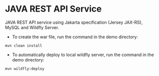 # JAVA REST API Service
JAVA REST API service using Jakarta specification (Jersey JAX-RS), MySQL and Wildfly Server.

- To create the war file, run the command in the demo directory:
```aidl
mvn clean install
```

- To automatically deploy to local wildfly server, run the command in the demo directory:
```aidl
mvn wildfly:deploy
```


